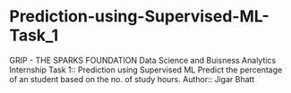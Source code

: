 # Prediction-using-Supervised-ML-Task_1
GRIP - THE SPARKS FOUNDATION Data Science and Buisness Analytics Internship Task 1:: Prediction using Supervised ML Predict the percentage of an student based on the no. of study hours.  Author:: Jigar Bhatt
